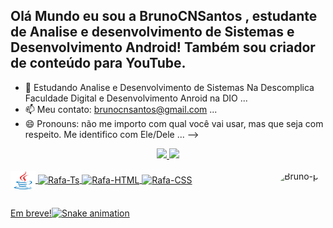 ## Olá Mundo eu sou a BrunoCNSantos , estudante de Analise e desenvolvimento de Sistemas e Desenvolvimento Android! Também sou criador de conteúdo para YouTube.
- 🌱 Estudando Analise e Desenvolvimento de Sistemas Na Descomplica Faculdade Digital e Desenvolvimento Anroid na DIO ...
- 📫 Meu contato: brunocnsantos@gmail.com ...
- 😄 Pronouns: não me importo com qual você vai usar, mas que seja com respeito. Me identifico com Ele/Dele ...
-->
<div align="center">
  <a href="https://github.com/brunocnsantos">
  <img height="180em" src="https://github-readme-stats.vercel.app/api?username=brunocnsantos&show_icons=true&theme=dracula&include_all_commits=true&count_private=true"/>
  <img height="180em" src="https://github-readme-stats.vercel.app/api/top-langs/?username=brunocnsantos&layout=compact&langs_count=7&theme=dracula"/>
</div>

<div style="display: inline_block"><br>
  <img align="center" alt="Rafa-Js" height="30" width="40" src="https://raw.githubusercontent.com/devicons/devicon/master/icons/java/java-original.svg">
  <img align="center" alt="Rafa-Ts" height="30" width="40" src="https://cdn.jsdelivr.net/gh/devicons/devicon/icons/android/android-original.svg">
  <img align="center" alt="Rafa-HTML" height="30" width="40" src="https://cdn.jsdelivr.net/gh/devicons/devicon/icons/git/git-original.svg" />
  <img align="center" alt="Rafa-CSS" height="30" width="40" src="https://cdn.jsdelivr.net/gh/devicons/devicon/icons/github/github-original-wordmark.svg" />
  <img align="right" alt="Bruno-pic" height="150" style="border-radius:50px;" src="https://scontent.fgig4-1.fna.fbcdn.net/v/t39.30808-6/272798507_4974492419283244_2385326117334057503_n.jpg?_nc_cat=105&ccb=1-5&_nc_sid=09cbfe&_nc_eui2=AeHTpVS4oFPy4Uh9QXq8eyhvV24n4Hr4o4VXbifgevijhS271yIYpCKXfHu7NfjEGbBDgPgXCoAzfXNvBj2s50rV&_nc_ohc=9Vh-39_OEEAAX_LzT6t&_nc_ht=scontent.fgig4-1.fna&oh=00_AT90s9ByO7g6-W4NBuCJ8r1LnfgRmdBeJ9dW_M6u_JSqDw&oe=61FD9780">
</div>

##
Em breve!![Snake animation](https://github.com/brunocnsantos/brunocnsantos/blob/output/github-contribution-grid-snake.svg)
